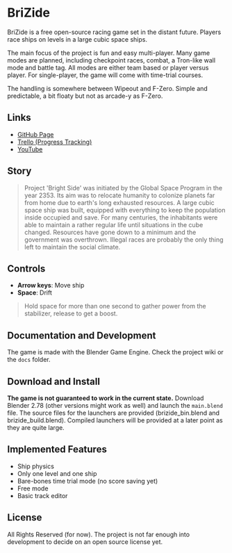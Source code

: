 # BriZide

BriZide is a free open-source racing game set in the distant future.
Players race ships on levels in a large cubic space ships.

The main focus of the project is fun and easy multi-player.
Many game modes are planned, including checkpoint races, combat, 
a Tron-like wall mode and battle tag. All modes are either team based 
or player versus player.
For single-player, the game will come with time-trial courses.

The handling is somewhere between Wipeout and F-Zero. Simple and predictable,
a bit floaty but not as arcade-y as F-Zero.

## Links

+ [GitHub Page](http://yethiel.github.io/BriZide)
+ [Trello (Progress Tracking)](https://trello.com/b/rlifnl3U/brizide)
+ [YouTube](https://www.youtube.com/playlist?list=PLIkM0Lr0_PBD2wVuWs1Waj-bJKDU-VqQ9)

## Story

> Project 'Bright Side' was initiated by the Global Space Program in the year 2353. Its aim was to relocate humanity to colonize planets far from home due to earth's long exhausted resources. A large cubic space ship was built, equipped with everything to keep the population inside occupied and save. For many centuries, the inhabitants were able to maintain a rather regular life until situations in the cube changed. Resources have gone down to a minimum and the government was overthrown. Illegal races are probably the only thing left to maintain the social climate.

## Controls

+ **Arrow keys**: Move ship
+ **Space**: Drift
> Hold space for more than one second to gather power from the stabilizer, release to get a boost.

## Documentation and Development
The game is made with the Blender Game Engine.
Check the project wiki or the `docs` folder.

## Download and Install

**The game is not guaranteed to work in the current state.**
Download Blender 2.78 (other versions might work as well) and launch the `main.blend` file.
The source files for the launchers are provided (brizide_bin.blend and brizide_build.blend).
Compiled launchers will be provided at a later point as they are quite large.

## Implemented Features
+ Ship physics
+ Only one level and one ship
+ Bare-bones time trial mode (no score saving yet)
+ Free mode
+ Basic track editor

## License

All Rights Reserved (for now). The project is not far enough into development 
to decide on an open source license yet.
